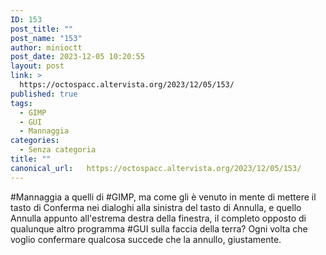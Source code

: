 ```yaml
---
ID: 153
post_title: ""
post_name: "153"
author: minioctt
post_date: 2023-12-05 10:20:55
layout: post
link: >
  https://octospacc.altervista.org/2023/12/05/153/
published: true
tags:
  - GIMP
  - GUI
  - Mannaggia
categories:
  - Senza categoria
title: ""
canonical_url:   https://octospacc.altervista.org/2023/12/05/153/
---
```

<!-- wp:paragraph -->
<p>#Mannaggia a quelli di #GIMP, ma come gli è venuto in mente di mettere il tasto di Conferma nei dialoghi alla sinistra del tasto di Annulla, e quello Annulla appunto all'estrema destra della finestra, il completo opposto di qualunque altro programma #GUI sulla faccia della terra? Ogni volta che voglio confermare qualcosa succede che la annullo, giustamente.</p>
<!-- /wp:paragraph -->

<!-- wp:paragraph -->
<p></p>
<!-- /wp:paragraph -->

<!-- wp:image {"id":154,"sizeSlug":"full","linkDestination":"none"} -->
<figure class="wp-block-image size-full"><img src="{{site.cdnurl}}/assets/uploads/2023/12/SmartSelect_20231205_092937_aRDP-Free.jpg" alt="" class="wp-image-154"/></figure>
<!-- /wp:image -->